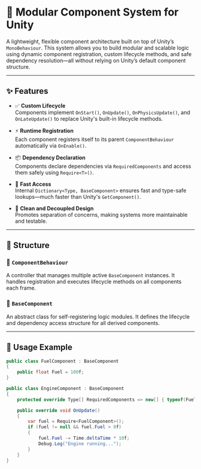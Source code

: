 # 🧩 Modular Component System for Unity

A lightweight, flexible component architecture built on top of Unity’s `MonoBehaviour`. This system allows you to build modular and scalable logic using dynamic component registration, custom lifecycle methods, and safe dependency resolution—all without relying on Unity’s default component structure.

---

## ✨ Features

- ✅ **Custom Lifecycle**  
  Components implement `OnStart()`, `OnUpdate()`, `OnPhysicsUpdate()`, and `OnLateUpdate()` to replace Unity's built-in lifecycle methods.

- ⚡ **Runtime Registration**  
  Each component registers itself to its parent `ComponentBehaviour` automatically via `OnEnable()`.

- 📦 **Dependency Declaration**  
  Components declare dependencies via `RequiredComponents` and access them safely using `Require<T>()`.

- 🚀 **Fast Access**  
  Internal `Dictionary<Type, BaseComponent>` ensures fast and type-safe lookups—much faster than Unity's `GetComponent()`.

- 🧱 **Clean and Decoupled Design**  
  Promotes separation of concerns, making systems more maintainable and testable.

---

## 📁 Structure

### 🔹 `ComponentBehaviour`

A controller that manages multiple active `BaseComponent` instances. It handles registration and executes lifecycle methods on all components each frame.

### 🔹 `BaseComponent`

An abstract class for self-registering logic modules. It defines the lifecycle and dependency access structure for all derived components.

---

## 🧠 Usage Example

```csharp
public class FuelComponent : BaseComponent
{
    public float Fuel = 100f;
}

public class EngineComponent : BaseComponent
{
    protected override Type[] RequiredComponents => new[] { typeof(FuelComponent) };

    public override void OnUpdate()
    {
        var fuel = Require<FuelComponent>();
        if (fuel != null && fuel.Fuel > 0f)
        {
            fuel.Fuel -= Time.deltaTime * 10f;
            Debug.Log("Engine running...");
        }
    }
}
